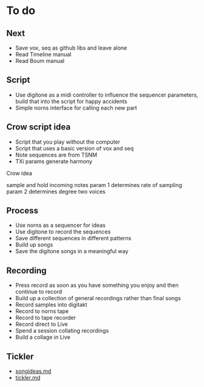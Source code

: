 # To do

## Next
- Save vox, seq as github libs and leave alone
- Read Timeline manual
- Read Boum manual

## Script
- Use digitone as a midi controller to influence the sequencer parameters, build that into the script for happy accidents
- Simple norns interface for calling each new part

## Crow script idea
- Script that you play without the computer
- Script that uses a basic version of vox and seq
- Note sequences are from TSNM
- TXi params generate harmony 







Crow idea

sample and hold incoming notes
param 1 determines rate of sampling
param 2 determines degree
two voices




## Process
- Use norns as a sequencer for ideas
- Use digitone to record the sequences
- Save different sequences in different patterns
- Build up songs
- Save the digitone songs in a meaningful way

## Recording
- Press record as soon as you have something you enjoy and then continue to record
- Build up a collection of general recordings rather than final songs
- Record samples into digitakt
- Record to norns tape
- Record to tape recorder
- Record direct to Live
- Spend a session collating recordings
- Build a collage in Live

## Tickler
- [songideas.md](songideas.md)
- [tickler.md](tickler.md)
